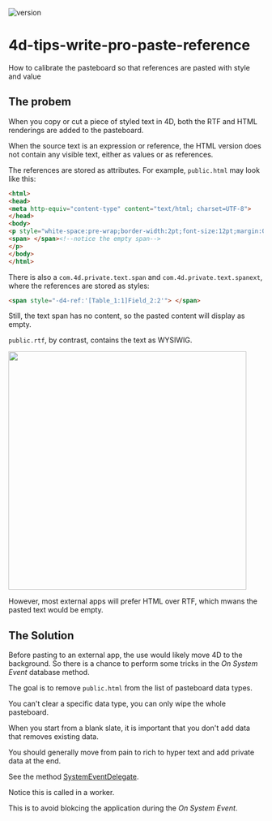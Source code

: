 ![version](https://img.shields.io/badge/version-19%2B-5682DF)

# 4d-tips-write-pro-paste-reference
How to calibrate the pasteboard so that references are pasted with style and value

## The probem

When you copy or cut a piece of styled text in 4D, both the RTF and HTML renderings are added to the pasteboard.

When the source text is an expression or reference, the HTML version does not contain any visible text, either as values or as references.

The references are stored as attributes. For example, `public.html` may look like this:

```html
<html>
<head>
<meta http-equiv="content-type" content="text/html; charset=UTF-8">
</head>
<body>
<p style="white-space:pre-wrap;border-width:2pt;font-size:12pt;margin:0pt;padding:0pt;font-family:'Times New Roman'">
<span> </span><!--notice the empty span-->
</p>
</body>
</html>
```

There is also a `com.4d.private.text.span` and  `com.4d.private.text.spanext`, where the references are stored as styles:

```html
<span style="-d4-ref:'[Table_1:1]Field_2:2'"> </span>
```

Still, the text span has no content, so the pasted content will display as empty.

`public.rtf`, by contrast, contains the text as WYSIWIG.

<img width="470" alt="" src="https://user-images.githubusercontent.com/1725068/194074664-693a6fe6-169f-4509-94a5-60db7f819e7a.png">

However, most external apps will prefer HTML over RTF, which mwans the pasted text would be empty.

## The Solution

Before pasting to an external app, the use would likely move 4D to the background. So there is a chance to perform some tricks in the *On System Event* database method.

The goal is to remove `public.html` from the list of pasteboard data types. 

You can't clear a specific data type, you can only wipe the whole pasteboard.

When you start from a blank slate, it is important that you don't add data that removes existing data. 

You should generally move from pain to rich to hyper text and add private data at the end.

See the method [SystemEventDelegate](https://github.com/miyako/4d-tips-write-pro-paste-reference/blob/main/write-pro-pasteboard-example/Project/Sources/Methods/SystemEventDelegate.4dm).

Notice this is called in a worker. 

This is to avoid blokcing the application during the *On System Event*.
